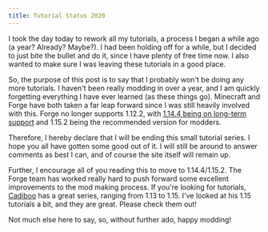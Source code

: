 ```yaml
---
title: Tutorial Status 2020
---
```


I took the day today to rework all my tutorials, a process I began a while ago (a year? Already? Maybe?). I had been holding off for a while, but I decided to just bite the bullet and do it, since I have plenty of free time now. I also wanted to make sure I was leaving these tutorials in a good place.

So, the purpose of this post is to say that I probably won't be doing any more tutorials. I haven't been really modding in over a year, and I am quickly forgetting everything I have ever learned (as these things go). Minecraft and Forge have both taken a far leap forward since I was still heavily involved with this. Forge no longer supports 1.12.2, with [1.14.4 being on long-term support](https://www.minecraftforge.net/forum/topic/79304-112114-and-lts-system/) and 1.15.2 being the recommended version for modders.

Therefore, I hereby declare that I will be ending this small tutorial series. I hope you all have gotten some good out of it. I will still be around to answer comments as best I can, and of course the site itself will remain up.

Further, I encourage all of you reading this to move to 1.14.4/1.15.2. The Forge team has worked really hard to push forward some excellent improvements to the mod making process. If you're looking for tutorials, [Cadiboo](https://cadiboo.github.io/tutorials/) has a great series, ranging from 1.13 to 1.15. I've looked at his 1.15 tutorials a bit, and they are great. Please check them out!

Not much else here to say, so, without further ado, happy modding!

